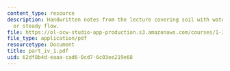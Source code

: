 ```yaml
---
content_type: resource
description: Handwritten notes from the lecture covering soil with water, no flow
  or steady flow.
file: https://ol-ocw-studio-app-production.s3.amazonaws.com/courses/1-361-advanced-soil-mechanics-fall-2004/62df8b4deaaacad60cd76c03ee219e68_part_iv_1.pdf
file_type: application/pdf
resourcetype: Document
title: part_iv_1.pdf
uid: 62df8b4d-eaaa-cad6-0cd7-6c03ee219e68
---
```

